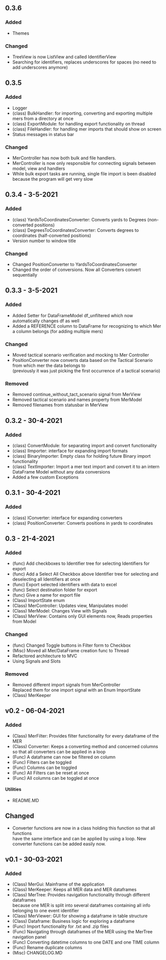## 0.3.6
### Added
- Themes

### Changed
- TreeView is now ListView and called IdentifierView
- Searching for identifiers, replaces underscores for spaces (no need to add underscores anymore)

## 0.3.5
### Added
- Logger
- (class) BulkHandler: for importing, converting and exporting multiple mers from a directory at once
- (class) ExportModule: for handling export functionality on thread
- (class) FileHandler: for handling mer imports that should show on screen
- Status messages in status bar

### Changed
- MerController has now both bulk and file handlers.
- MerController is now only responsible for connecting signals between model, view and handlers
- While bulk export tasks are running, single file import is been disabled because the program will get very slow


## 0.3.4 - 3-5-2021
### Added
- (class) YardsToCoordinatesConverter: Converts yards to Degrees (non-converted positions)
- (class) DegreesToCoordinatesConverter: Converts degrees to coordinates (half-converted positions)
- Version number to window title

### Changed
- Changed PositionConverter to YardsToCoordinatesConverter
- Changed the order of conversions. Now all Converters convert sequentially

## 0.3.3 - 3-5-2021
### Added
- Added Setter for DataFrameModel df_unfiltered which now automatically changes df as well
- Added a REFERENCE column to DataFrame for recognizing to which Mer a column belongs (for adding multiple mers)

### Changed
- Moved tactical scenario verification and mocking to Mer Controller
- PositionConverter now converts data based on the Tactical Scenario from which mer the data belongs to  
  (previously it was just picking the first occurrence of a tactical scenario)

### Removed
- Removed continue_without_tact_scenario signal from MerView
- Removed tactical scenario and names property from MerModel
- Removed filenames from statusbar in MerView

## 0.3.2 - 30-4-2021
### Added
- (class) ConvertModule: for separating import and convert functionality
- (class) IImporter: interface for expanding import formats
- (class) BinaryImporter: Empty class for holding future Binary import functionality
- (class) TextImporter: Import a mer text import and convert it to an intern DataFrame Model without any data conversions
- Added a few custom Exceptions

## 0.3.1 - 30-4-2021
### Added
- (class) IConverter: interface for expanding converters
- (class) PositionConverter: Converts positions in yards to coordinates 

## 0.3 - 21-4-2021
### Added
- (func) Add checkboxes to Identifier tree for selecting Identifiers for export  
- (func) Add a Select All Checkbox above Identifier tree for selecting and deselecting all Identifiers at once    
- (func) Export selected identifiers with data to excel
- (func) Select destination folder for export
- (func) Give a name for export file
- (Class) ImportState enum
- (Class) MerController: Updates view, Manipulates model
- (Class) MerModel: Changes View with Signals
- (Class) MerView: Contains only GUI elements now, Reads properties from Model

### Changed
- (func) Changed Toggle buttons in Filter form to Checkbox
- (Misc) Moved all Mer/DataFrame creation func to Thread
- Refactored architecture to MVC
- Using Signals and Slots

### Removed
- Removed different import signals from MerController  
  Replaced them for one import signal with an Enum ImportState  
- (Class) MerKeeper

## v0.2 - 06-04-2021
### Added
- (Class) MerFilter: Provides filter functionality for every dataframe of the MER
- (Class) Converter: Keeps a converting method and concerned columns so that all 
  converters can be applied in a loop
- (Func) A dataframe can now be filtered on column
- (Func) Filters can be toggled
- (Func) Columns can be toggled
- (Func) All Filters can be reset at once
- (Func) All columns can be toggled at once

#### Utilities
- README.MD

## Changed
- Converter functions are now in a class holding this function so that all functions  
have the same interface and can be applied by using a loop. New converter functions can be added easily now.

## v0.1 - 30-03-2021
### Added
- (Class) MerGui: Mainframe of the application
- (Class) MerKeeper: Keeps all MER data and MER dataframes
- (Class) MerTree: Provides navigation functionality through different dataframes  
  because one MER is split into several dataframes containing all info belonging to one event identifier  
- (Class) MerViewer: GUI for showing a dataframe in table structure
- (Class) Dataframe: Business logic for exploring a dataframe
- (Func) Import functionality for .txt and .zip files
- (Func) Navigating through dataframes of the MER using the MerTree navigation panel
- (Func) Converting datetime columns to one DATE and one TIME column
- (Func) Rename duplicate columns
- (Misc) CHANGELOG.MD


